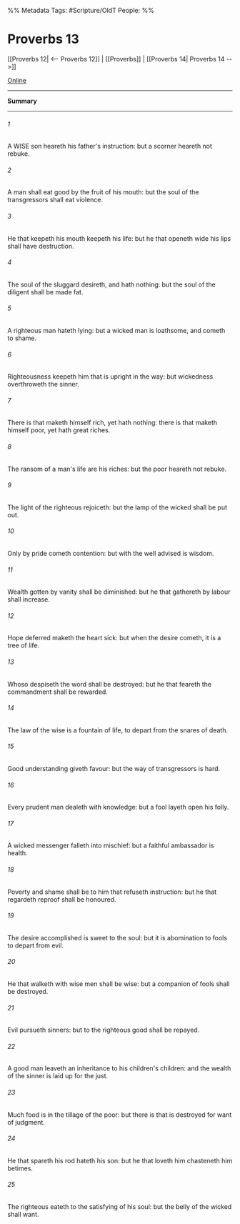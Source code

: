 

%% Metadata
Tags: #Scripture/OldT
People: 
%%
# Proverbs 13
[[Proverbs 12| <-- Proverbs 12]] | [[Proverbs]] | [[Proverbs 14| Proverbs 14 -->]]

[Online](https://churchofjesuschrist.org/study/scriptures/ot/prov/13?lang=eng)

---
__Summary__



---

###### 1
A WISE son heareth his father's instruction: but a scorner heareth not rebuke.
###### 2
A man shall eat good by the fruit of his mouth: but the soul of the transgressors shall eat violence.
###### 3
He that keepeth his mouth keepeth his life: but he that openeth wide his lips shall have destruction.
###### 4
The soul of the sluggard desireth, and hath nothing: but the soul of the diligent shall be made fat.
###### 5
A righteous man hateth lying: but a wicked man is loathsome, and cometh to shame.
###### 6
Righteousness keepeth him that is upright in the way: but wickedness overthroweth the sinner.
###### 7
There is that maketh himself rich, yet hath nothing: there is that maketh himself poor, yet hath great riches.
###### 8
The ransom of a man's life are his riches: but the poor heareth not rebuke.
###### 9
The light of the righteous rejoiceth: but the lamp of the wicked shall be put out.
###### 10
Only by pride cometh contention: but with the well advised is wisdom.
###### 11
Wealth gotten by vanity shall be diminished: but he that gathereth by labour shall increase.
###### 12
Hope deferred maketh the heart sick: but when the desire cometh, it is a tree of life.
###### 13
Whoso despiseth the word shall be destroyed: but he that feareth the commandment shall be rewarded.
###### 14
The law of the wise is a fountain of life, to depart from the snares of death.
###### 15
Good understanding giveth favour: but the way of transgressors is hard.
###### 16
Every prudent man dealeth with knowledge: but a fool layeth open his folly.
###### 17
A wicked messenger falleth into mischief: but a faithful ambassador is health.
###### 18
Poverty and shame shall be to him that refuseth instruction: but he that regardeth reproof shall be honoured.
###### 19
The desire accomplished is sweet to the soul: but it is abomination to fools to depart from evil.
###### 20
He that walketh with wise men shall be wise: but a companion of fools shall be destroyed.
###### 21
Evil pursueth sinners: but to the righteous good shall be repayed.
###### 22
A good man leaveth an inheritance to his children's children: and the wealth of the sinner is laid up for the just.
###### 23
Much food is in the tillage of the poor: but there is that is destroyed for want of judgment.
###### 24
He that spareth his rod hateth his son: but he that loveth him chasteneth him betimes.
###### 25
The righteous eateth to the satisfying of his soul: but the belly of the wicked shall want.



